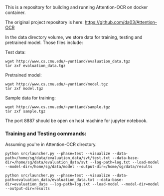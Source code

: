 This is a repository for building and running Attention-OCR on docker container. 

The original project repository is here: https://github.com/da03/Attention-OCR

In the data directory volume, we store data for training, testing and pretrained model. Those files include:

Test data:
```
wget http://www.cs.cmu.edu/~yuntiand/evaluation_data.tgz
tar zxf evaluation_data.tgz
```

Pretrained model:
```
wget http://www.cs.cmu.edu/~yuntiand/model.tgz
tar zxf model.tgz
```

Sample data for training:
```
wget http://www.cs.cmu.edu/~yuntiand/sample.tgz
tar zxf sample.tgz
```
The port 8887 should be open on host machine for jupyter notebook.

### Training and Testing commands:
Assuming you're in Attention-OCR directory.
```
python src/launcher.py --phase=test --visualize --data-path=/home/sg/data/evaluation_data/svt/test.txt --data-base-dir=/home/sg/data/evaluation_data/svt --log-path=log.txt --load-model --model-dir=/home/sg/data/model --output-dir=/home/sg/data/results

python src/launcher.py --phase=test --visualize --data-path=evaluation_data/evaluation_data.txt --data-base-dir=evaluation_data --log-path=log.txt --load-model --model-dir=model --output-dir=results
```
